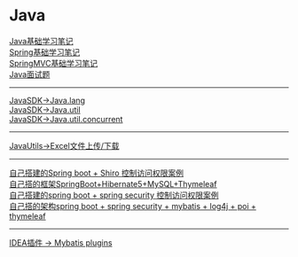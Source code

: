 # Java

[Java基础学习笔记](https://github.com/YellowBull/Java/blob/master/java_base.md)<br/>
[Spring基础学习笔记](https://github.com/YellowBull/Java/blob/master/spring_base.md)<br/>
[SpringMVC基础学习笔记](https://github.com/YellowBull/Java/blob/master/springMVC_base.md)<br/>
[Java面试题](https://github.com/YellowBull/Java/blob/master/java_interview_questions.md)

<hr/>

[JavaSDK->Java.lang](https://github.com/YellowBull/Java/blob/master/java_lang.md)<br/>
[JavaSDK->Java.util](https://github.com/YellowBull/Java/blob/master/java_util.md)<br/>
[JavaSDK->Java.util.concurrent](https://github.com/YellowBull/Java/blob/master/java_util_concurrent.md)<br/>

<hr/>

[JavaUtils->Excel文件上传/下载](https://github.com/YellowBull/Java/tree/master/java_file_upload_down)

<hr/>

[自己搭建的Spring boot + Shiro  控制访问权限案例](https://github.com/YellowBull/Java/tree/master/SpringBoot_Shiro)<br/>
[自己搭的框架SpringBoot+Hibernate5+MySQL+Thymeleaf](https://github.com/YellowBull/Java/tree/master/SpringBoot_HIibernate_Thymeleaf_MySQL)<br/>
[自己搭建的spring boot + spring security 控制访问权限案例](https://github.com/YellowBull/Java/tree/master/SpringBoot_SpringSecurity)<br/>
[自己搭的架构spring boot + spring security + mybatis + log4j + poi + thymeleaf](https://github.com/YellowBull/Java/tree/master/IDEA_SpringBoot_Mybatis_Thymeleaf_SpringSecurity_MySql_Log4j)<br/>

<hr/>

[IDEA插件 -> Mybatis plugins](https://github.com/YellowBull/Java/blob/master/idea_mybatis_plugins.md)<br/>
